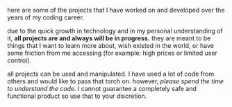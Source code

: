 here are some of the projects that I have worked on and developed over the years of my coding career.

due to the quick growth in technology and in my personal understanding of it, **all projects are and always will be in progress.** they are meant to be things that I want to learn more about, wish existed in the world, or have some friction from me accessing (for example: high prices or limited user control).

all projects can be used and manipulated. I have used a lot of code from others and would like to pass that torch on. however, *please spend the time to understand the code.* I cannot guarantee a completely safe and functional product so use that to your discretion. 